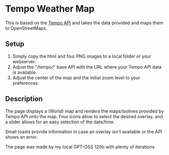 # Tempo Weather Map

This is based on the <a href="https://github.com/leoneljdias/tempo">Tempo API</a> and takes the data provided and maps them to OpenStreetMaps.

## Setup

1. Simply copy the html and four PNG images to a local folder or your webserver. 
2. Adjust the "/tempo/" base API with the URL where your Tempo API data is available.
3. Adjust the center of the map and the initial zoom level to your preferences.

## Description

The page displays a (World) map and renders the maps/isolines provided by Tempo API onto the map. Four icons allow to select the desired overlay, and a slider allows for an easy selection of the date/time.

Small toasts provide information in case an overlay isn't available or the API shows an error.

The page was made by my local GPT-OSS 120b with plenty of iterations.
